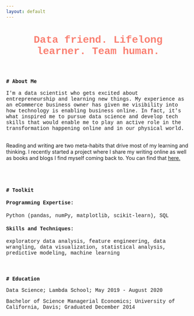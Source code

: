 ```yaml
---
layout: default
---
```


<h1 style='text-align:center;font-family:Courier New;color:salmon'>Data friend. Lifelong learner. Team human.</h1>

<br>

<h3 style='font-weight:bold;font-family:Courier New'><code># About Me</code></h3>

<p style='font-family:Courier New'>I'm a data scientist who gets excited about entrepreneurship and learning new things. My experience as an eCommerce business owner has given me visibility into how technology is enabling business online. In fact, it's what inspired me to pursue data science and develop tech skills that would enable me to play an active role in the transformation happening online and in our physical world.

<br>
<br>

Reading and writing are two meta-habits that drive most of my learning and thinking. I recently started a project where I share my writing online as well as books and blogs I find myself coming back to. You can find that <a href="https://taylorbickell.com/">here.</a>

<br>
<br>

<h3 style='font-weight:bold;font-family:Courier New'><code># Toolkit</code></h3>

<!-- <br> -->
<h4 style='font-family:Courier New'>Programming Expertise:</h4>
<p style='font-family:Courier New'>Python (pandas, numPy, matplotlib, scikit-learn), SQL</p>

<h4 style='font-family:Courier New'>Skills and Techniques:</h4>
<p style='font-family:Courier New'>exploratory data analysis, feature engineering, data wrangling, data visualization, statistical analysis, predictive modeling, machine learning</p>

<br>

<h3 style='font-weight:bold;font-family:Courier New'><code># Education</code></h3>

<!-- <br> -->
<p style='font-family:Courier New'>Data Science; Lambda School; May 2019 - August 2020</p>
<p style='font-family:Courier New'>Bachelor of Science Managerial Economics; University of California, Davis; Graduated December 2014</p>